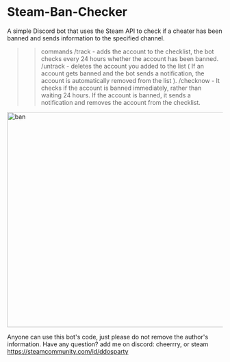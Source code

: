 # Steam-Ban-Checker
A simple Discord bot that uses the Steam API to check if a cheater has been banned and sends information to the specified channel.

>>commands
/track <steamprofile> - adds the account to the checklist, the bot checks every 24 hours whether the account has been banned.
/untrack <steamprofile> - deletes the account you added to the list ( If an account gets banned and the bot sends a notification, the account is automatically removed from the list ).
/checknow <steamprofile> - It checks if the account is banned immediately, rather than waiting 24 hours. If the account is banned, it sends a notification and removes the account from the checklist.

<img width="937" height="502" alt="ban" src="https://github.com/user-attachments/assets/ce0d0672-1b52-4f56-a643-09cc1f2deefc" />

Anyone can use this bot's code, just please do not remove the author's information. Have any question? add me on discord: cheerrry, or steam https://steamcommunity.com/id/ddosparty
